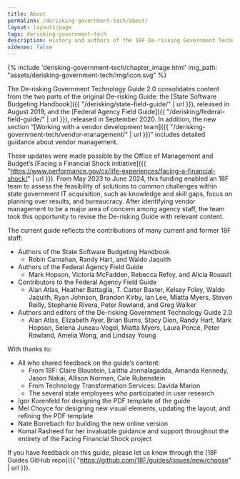 ```yaml
---
title: About
permalink: /derisking-government-tech/about/
layout: layouts/page
tags: derisking-government-tech
description: History and authors of the 18F De-risking Government Technology Guide 2.0.
sidenav: false
---
```


{% include 'derisking-government-tech/chapter_image.html' img_path: "assets/derisking-government-tech/img/icon.svg" %}

The De-risking Government Technology Guide 2.0 consolidates content from the two parts of the original De-risking Guide: the [State Software Budgeting Handbook]({{ "/derisking/state-field-guide/" | url }}), released in August 2019, and the [Federal Agency Field Guide]({{ "/derisking/federal-field-guide/" | url }}), released in September 2020. In addition, the new section “[Working with a vendor development team]({{ "/derisking-government-tech/vendor-management/" | url }})” includes detailed guidance about vendor management. 

These updates were made possible by the Office of Management and Budget’s [Facing a Financial Shock initiative]({{ "https://www.performance.gov/cx/life-experiences/facing-a-financial-shock/" | url }}). From May 2023 to June 2024, this funding enabled an 18F team to assess the feasibility of solutions to common challenges within state government IT acquisition, such as knowledge and skill gaps, focus on planning over results, and bureaucracy. After identifying vendor management to be a major area of concern among agency staff, the team took this opportunity to revise the De-risking Guide with relevant content.

The current guide reflects the contributions of many current and former 18F staff:

* Authors of the State Software Budgeting Handbook  
    * Robin Carnahan, Randy Hart, and Waldo Jaquith  
* Authors of the Federal Agency Field Guide  
    * Mark Hopson, Victoria McFadden, Rebecca Refoy, and Alicia Rouault   
* Contributors to the Federal Agency Field Guide  
    * Alan Atlas, Heather Battaglia, T. Carter Baxter, Kelsey Foley, Waldo Jaquith, Ryan Johnson, Brandon Kirby, Ian Lee, Miatta Myers, Steven Reilly, Stephanie Rivera, Peter Rowland, and Greg Walker  
* Authors and editors of the De-risking Government Technology Guide 2.0  
    * Alan Atlas, Elizabeth Ayer, Brian Burns, Stacy Dion, Randy Hart, Mark Hopson, Selena Juneau-Vogel, Miatta Myers, Laura Poncé, Peter Rowland, Amelia Wong, and Lindsay Young

With thanks to:

* All who shared feedback on the guide’s content:
    * From 18F: Claire Blaustein, Lalitha Jonnalagadda, Amanda Kennedy, Jason Nakai, Allison Norman, Cale Rubenstein
    * From Technology Transformation Services: Davida Marion
    * The several state employees who participated in user research
* Igor Korenfeld for designing the PDF template of the guide
* Mel Choyce for designing new visual elements, updating the layout, and refining the PDF template
* Nate Borrebach for building the new online version
* Komal Rasheed for her invaluable guidance and support throughout the entirety of the Facing Financial Shock project

If you have feedback on this guide, please let us know through the [18F Guides GitHub repo]({{ "https://github.com/18F/guides/issues/new/choose" | url }}).
